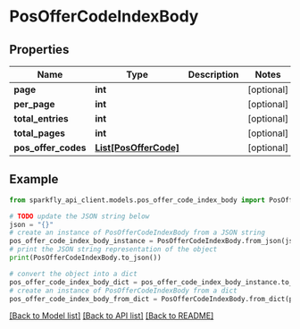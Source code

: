 # PosOfferCodeIndexBody


## Properties

Name | Type | Description | Notes
------------ | ------------- | ------------- | -------------
**page** | **int** |  | [optional] 
**per_page** | **int** |  | [optional] 
**total_entries** | **int** |  | [optional] 
**total_pages** | **int** |  | [optional] 
**pos_offer_codes** | [**List[PosOfferCode]**](PosOfferCode.md) |  | [optional] 

## Example

```python
from sparkfly_api_client.models.pos_offer_code_index_body import PosOfferCodeIndexBody

# TODO update the JSON string below
json = "{}"
# create an instance of PosOfferCodeIndexBody from a JSON string
pos_offer_code_index_body_instance = PosOfferCodeIndexBody.from_json(json)
# print the JSON string representation of the object
print(PosOfferCodeIndexBody.to_json())

# convert the object into a dict
pos_offer_code_index_body_dict = pos_offer_code_index_body_instance.to_dict()
# create an instance of PosOfferCodeIndexBody from a dict
pos_offer_code_index_body_from_dict = PosOfferCodeIndexBody.from_dict(pos_offer_code_index_body_dict)
```
[[Back to Model list]](../README.md#documentation-for-models) [[Back to API list]](../README.md#documentation-for-api-endpoints) [[Back to README]](../README.md)


